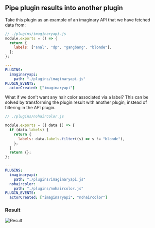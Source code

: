 ## Pipe plugin results into another plugin

Take this plugin as an example of an imaginary API that we have fetched data from:

```js
// ./plugins/imaginaryapi.js
module.exports = () => {
  return {
    labels: ["anal", "dp", "gangbang", "blonde"],
  };
};
```

```yaml
---
PLUGINS:
  imaginaryapi:
    path: "./plugins/imaginaryapi.js"
PLUGIN_EVENTS:
  actorCreated: ["imaginaryapi"]
```

What if we don't want any hair color associated via a label?
This can be solved by transforming the plugin result with another plugin, instead of filtering in the API plugin.

```js
// ./plugins/nohaircolor.js

module.exports = ({ data }) => {
  if (data.labels) {
    return {
      labels: data.labels.filter((s) => s != "blonde"),
    };
  }
  return {};
};
```

```yaml
---
PLUGINS:
  imaginaryapi:
    path: "./plugins/imaginaryapi.js"
  nohaircolor:
    path: "./plugins/nohaircolor.js"
PLUGIN_EVENTS:
  actorCreated: ["imaginaryapi", "nohaircolor"]
```

### Result

![Result](https://github.com/boi123212321/porn-vault/blob/dev/doc/img/plugin_filter.png)
